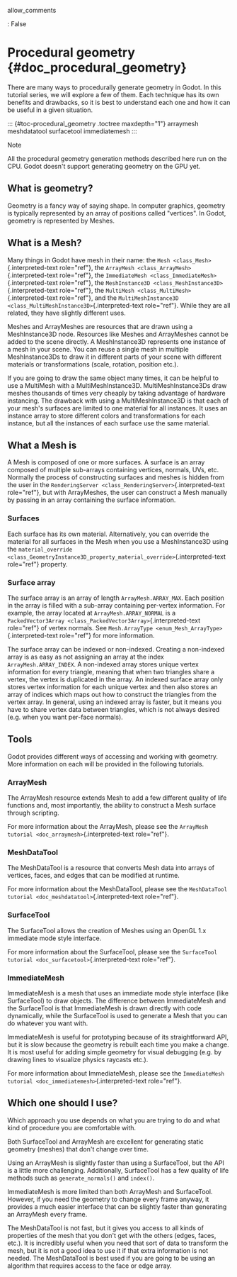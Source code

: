 allow_comments

:   False

# Procedural geometry {#doc_procedural_geometry}

There are many ways to procedurally generate geometry in Godot. In this
tutorial series, we will explore a few of them. Each technique has its
own benefits and drawbacks, so it is best to understand each one and how
it can be useful in a given situation.

::: {#toc-procedural_geometry .toctree maxdepth="1"}
arraymesh meshdatatool surfacetool immediatemesh
:::

> [!NOTE]
> All the procedural geometry generation methods described here run on
> the CPU. Godot doesn\'t support generating geometry on the GPU yet.

## What is geometry?

Geometry is a fancy way of saying shape. In computer graphics, geometry
is typically represented by an array of positions called \"vertices\".
In Godot, geometry is represented by Meshes.

## What is a Mesh?

Many things in Godot have mesh in their name: the
`Mesh <class_Mesh>`{.interpreted-text role="ref"}, the
`ArrayMesh <class_ArrayMesh>`{.interpreted-text role="ref"}, the
`ImmediateMesh
<class_ImmediateMesh>`{.interpreted-text role="ref"}, the
`MeshInstance3D <class_MeshInstance3D>`{.interpreted-text role="ref"},
the `MultiMesh <class_MultiMesh>`{.interpreted-text role="ref"}, and the
`MultiMeshInstance3D
<class_MultiMeshInstance3D>`{.interpreted-text role="ref"}. While they
are all related, they have slightly different uses.

Meshes and ArrayMeshes are resources that are drawn using a
MeshInstance3D node. Resources like Meshes and ArrayMeshes cannot be
added to the scene directly. A MeshInstance3D represents one instance of
a mesh in your scene. You can reuse a single mesh in multiple
MeshInstance3Ds to draw it in different parts of your scene with
different materials or transformations (scale, rotation, position etc.).

If you are going to draw the same object many times, it can be helpful
to use a MultiMesh with a MultiMeshInstance3D. MultiMeshInstance3Ds draw
meshes thousands of times very cheaply by taking advantage of hardware
instancing. The drawback with using a MultiMeshInstance3D is that each
of your mesh\'s surfaces are limited to one material for all instances.
It uses an instance array to store different colors and transformations
for each instance, but all the instances of each surface use the same
material.

## What a Mesh is

A Mesh is composed of one or more surfaces. A surface is an array
composed of multiple sub-arrays containing vertices, normals, UVs, etc.
Normally the process of constructing surfaces and meshes is hidden from
the user in the
`RenderingServer <class_RenderingServer>`{.interpreted-text role="ref"},
but with ArrayMeshes, the user can construct a Mesh manually by passing
in an array containing the surface information.

### Surfaces

Each surface has its own material. Alternatively, you can override the
material for all surfaces in the Mesh when you use a MeshInstance3D
using the
`material_override <class_GeometryInstance3D_property_material_override>`{.interpreted-text
role="ref"} property.

### Surface array

The surface array is an array of length `ArrayMesh.ARRAY_MAX`. Each
position in the array is filled with a sub-array containing per-vertex
information. For example, the array located at `ArrayMesh.ARRAY_NORMAL`
is a `PackedVector3Array <class_PackedVector3Array>`{.interpreted-text
role="ref"} of vertex normals. See
`Mesh.ArrayType <enum_Mesh_ArrayType>`{.interpreted-text role="ref"} for
more information.

The surface array can be indexed or non-indexed. Creating a non-indexed
array is as easy as not assigning an array at the index
`ArrayMesh.ARRAY_INDEX`. A non-indexed array stores unique vertex
information for every triangle, meaning that when two triangles share a
vertex, the vertex is duplicated in the array. An indexed surface array
only stores vertex information for each unique vertex and then also
stores an array of indices which maps out how to construct the triangles
from the vertex array. In general, using an indexed array is faster, but
it means you have to share vertex data between triangles, which is not
always desired (e.g. when you want per-face normals).

## Tools

Godot provides different ways of accessing and working with geometry.
More information on each will be provided in the following tutorials.

### ArrayMesh

The ArrayMesh resource extends Mesh to add a few different quality of
life functions and, most importantly, the ability to construct a Mesh
surface through scripting.

For more information about the ArrayMesh, please see the
`ArrayMesh tutorial <doc_arraymesh>`{.interpreted-text role="ref"}.

### MeshDataTool

The MeshDataTool is a resource that converts Mesh data into arrays of
vertices, faces, and edges that can be modified at runtime.

For more information about the MeshDataTool, please see the
`MeshDataTool tutorial <doc_meshdatatool>`{.interpreted-text
role="ref"}.

### SurfaceTool

The SurfaceTool allows the creation of Meshes using an OpenGL 1.x
immediate mode style interface.

For more information about the SurfaceTool, please see the
`SurfaceTool tutorial <doc_surfacetool>`{.interpreted-text role="ref"}.

### ImmediateMesh

ImmediateMesh is a mesh that uses an immediate mode style interface
(like SurfaceTool) to draw objects. The difference between ImmediateMesh
and the SurfaceTool is that ImmediateMesh is drawn directly with code
dynamically, while the SurfaceTool is used to generate a Mesh that you
can do whatever you want with.

ImmediateMesh is useful for prototyping because of its straightforward
API, but it is slow because the geometry is rebuilt each time you make a
change. It is most useful for adding simple geometry for visual
debugging (e.g. by drawing lines to visualize physics raycasts etc.).

For more information about ImmediateMesh, please see the
`ImmediateMesh tutorial <doc_immediatemesh>`{.interpreted-text
role="ref"}.

## Which one should I use?

Which approach you use depends on what you are trying to do and what
kind of procedure you are comfortable with.

Both SurfaceTool and ArrayMesh are excellent for generating static
geometry (meshes) that don\'t change over time.

Using an ArrayMesh is slightly faster than using a SurfaceTool, but the
API is a little more challenging. Additionally, SurfaceTool has a few
quality of life methods such as `generate_normals()` and `index()`.

ImmediateMesh is more limited than both ArrayMesh and SurfaceTool.
However, if you need the geometry to change every frame anyway, it
provides a much easier interface that can be slightly faster than
generating an ArrayMesh every frame.

The MeshDataTool is not fast, but it gives you access to all kinds of
properties of the mesh that you don\'t get with the others (edges,
faces, etc.). It is incredibly useful when you need that sort of data to
transform the mesh, but it is not a good idea to use it if that extra
information is not needed. The MeshDataTool is best used if you are
going to be using an algorithm that requires access to the face or edge
array.

